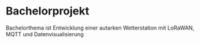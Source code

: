 # Bachelorprojekt
Bachelorthema ist Entwicklung einer autarken Wetterstation mit LoRaWAN, MQTT und Datenvisualisierung
